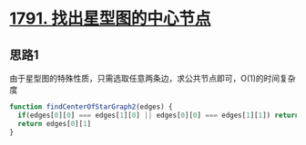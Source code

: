 # [1791. 找出星型图的中心节点](https://leetcode-cn.com/problems/find-center-of-star-graph/)

## 思路1

由于星型图的特殊性质，只需选取任意两条边，求公共节点即可，O(1)的时间复杂度

```js
function findCenterOfStarGraph2(edges) {
  if(edges[0][0] === edges[1][0] || edges[0][0] === edges[1][1]) return edges[0][0]
  return edges[0][1]
}
```

